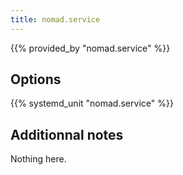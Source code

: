 ```yaml
---
title: nomad.service
---
```


{{% provided_by "nomad.service" %}}

## Options

{{% systemd_unit "nomad.service" %}}

## Additionnal notes

Nothing here.